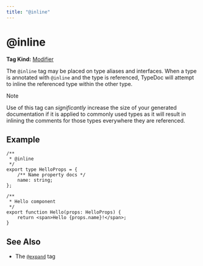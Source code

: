 ```yaml
---
title: "@inline"
---
```


# @inline

**Tag Kind:** [Modifier](../tags.md#modifier-tags)

The `@inline` tag may be placed on type aliases and interfaces. When a type is
annotated with `@inline` and the type is referenced, TypeDoc will attempt to inline
the referenced type within the other type.

> [!note]
> Use of this tag can _significantly_ increase the size of your generated
> documentation if it is applied to commonly used types as it will result in
> inlining the comments for those types everywhere they are referenced.

## Example

```tsx
/**
 * @inline
 */
export type HelloProps = {
    /** Name property docs */
    name: string;
};

/**
 * Hello component
 */
export function Hello(props: HelloProps) {
    return <span>Hello {props.name}!</span>;
}
```

## See Also

- The [`@expand`](expand.md) tag
